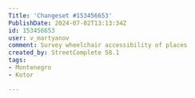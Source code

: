 ```yaml
---
Title: 'Changeset #153456653'
PublishDate: 2024-07-02T13:13:34Z
id: 153456653
user: v_martyanov
comment: Survey wheelchair accessibility of places
created_by: StreetComplete 58.1
tags:
- Montenegro
- Kotor

---
```

